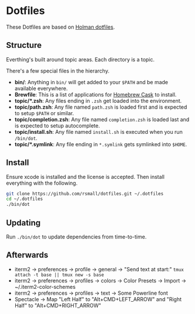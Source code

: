 # Dotfiles

These Dotfiles are based on [Holman dotfiles](https://github.com/holman/dotfiles/).


## Structure

Everthing's built around topic areas. Each directory is a topic. 

There's a few special files in the hierarchy.

- **bin/**: Anything in `bin/` will get added to your `$PATH` and be made available everywhere.
- **Brewfile**: This is a list of applications for [Homebrew Cask](http://caskroom.io) to install.
- **topic/\*.zsh**: Any files ending in `.zsh` get loaded into the environment.
- **topic/path.zsh**: Any file named `path.zsh` is loaded first and is expected to setup `$PATH` or similar.
- **topic/completion.zsh**: Any file named `completion.zsh` is loaded last and is expected to setup autocomplete.
- **topic/install.sh**: Any file named `install.sh` is executed when you run `/bin/dot`.
- **topic/\*.symlink**: Any file ending in `*.symlink` gets symlinked into `$HOME`.


## Install

Ensure xcode is installed and the license is accepted. Then install everything with the following.

```sh
git clone https://github.com/rsmall/dotfiles.git ~/.dotfiles
cd ~/.dotfiles
./bin/dot
```


## Updating

Run ```./bin/dot``` to update dependencies from time-to-time.


## Afterwards

- iterm2 -> preferences -> profile -> general -> "Send text at start:" `tmux attach -t base || tmux new -s base`
- iterm2 -> preferences -> profiles -> colors -> Color Presets -> Import -> ~/.iterm2-color-schemes
- iterm2 -> preferences -> profiles -> text -> Some Powerline font
- Spectacle -> Map "Left Half" to "Alt+CMD+LEFT_ARROW" and "Right Half" to "Alt+CMD+RIGHT_ARROW"

